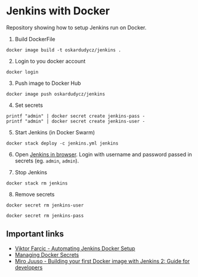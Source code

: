 # Jenkins with Docker

Repository showing how to setup Jenkins run on Docker.

1. Build DockerFile

```
docker image build -t oskardudycz/jenkins .
```

2. Login to you docker account

```
docker login
```

3. Push image to Docker Hub

```
docker image push oskardudycz/jenkins
```

4. Set secrets

```
printf "admin" | docker secret create jenkins-pass -
printf "admin" | docker secret create jenkins-user -
```

5. Start Jenkins (in Docker Swarm)

```
docker stack deploy -c jenkins.yml jenkins
```

6. Open [Jenkins in browser](http://localhost:8080/). Login with username and password passed in secrets (eg. `admin`, `admin`).

7. Stop Jenkins

```
docker stack rm jenkins
```

8. Remove secrets

```
docker secret rm jenkins-user

docker secret rm jenkins-pass
```

## Important links

- [Viktor Farcic - Automating Jenkins Docker Setup](https://technologyconversations.com/2017/06/16/automating-jenkins-docker-setup/)
- [Managing Docker Secrets](https://docs.docker.com/engine/swarm/secrets/)
- [Miro Juuso - Building your first Docker image with Jenkins 2: Guide for developers](https://getintodevops.com/blog/building-your-first-docker-image-with-jenkins-2-guide-for-developers)
